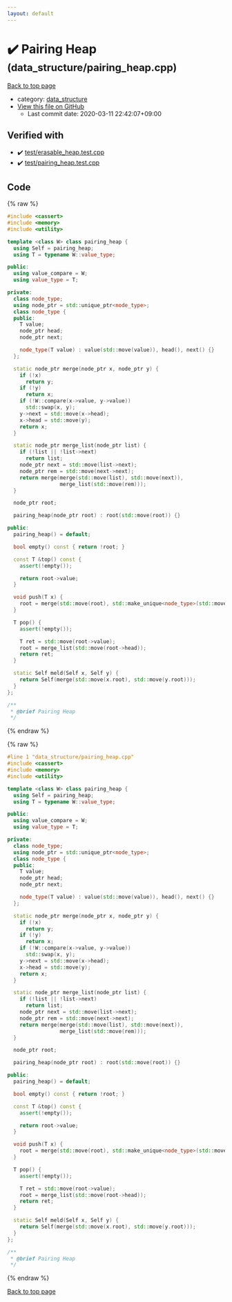 ```yaml
---
layout: default
---
```


<!-- mathjax config similar to math.stackexchange -->
<script type="text/javascript" async
  src="https://cdnjs.cloudflare.com/ajax/libs/mathjax/2.7.5/MathJax.js?config=TeX-MML-AM_CHTML">
</script>
<script type="text/x-mathjax-config">
  MathJax.Hub.Config({
    TeX: { equationNumbers: { autoNumber: "AMS" }},
    tex2jax: {
      inlineMath: [ ['$','$'] ],
      processEscapes: true
    },
    "HTML-CSS": { matchFontHeight: false },
    displayAlign: "left",
    displayIndent: "2em"
  });
</script>

<script type="text/javascript" src="https://cdnjs.cloudflare.com/ajax/libs/jquery/3.4.1/jquery.min.js"></script>
<script src="https://cdn.jsdelivr.net/npm/jquery-balloon-js@1.1.2/jquery.balloon.min.js" integrity="sha256-ZEYs9VrgAeNuPvs15E39OsyOJaIkXEEt10fzxJ20+2I=" crossorigin="anonymous"></script>
<script type="text/javascript" src="../../assets/js/copy-button.js"></script>
<link rel="stylesheet" href="../../assets/css/copy-button.css" />


# :heavy_check_mark: Pairing Heap <small>(data_structure/pairing_heap.cpp)</small>

<a href="../../index.html">Back to top page</a>

* category: <a href="../../index.html#c8f6850ec2ec3fb32f203c1f4e3c2fd2">data_structure</a>
* <a href="{{ site.github.repository_url }}/blob/master/data_structure/pairing_heap.cpp">View this file on GitHub</a>
    - Last commit date: 2020-03-11 22:42:07+09:00




## Verified with

* :heavy_check_mark: <a href="../../verify/test/erasable_heap.test.cpp.html">test/erasable_heap.test.cpp</a>
* :heavy_check_mark: <a href="../../verify/test/pairing_heap.test.cpp.html">test/pairing_heap.test.cpp</a>


## Code

<a id="unbundled"></a>
{% raw %}
```cpp
#include <cassert>
#include <memory>
#include <utility>

template <class W> class pairing_heap {
  using Self = pairing_heap;
  using T = typename W::value_type;

public:
  using value_compare = W;
  using value_type = T;

private:
  class node_type;
  using node_ptr = std::unique_ptr<node_type>;
  class node_type {
  public:
    T value;
    node_ptr head;
    node_ptr next;

    node_type(T value) : value(std::move(value)), head(), next() {}
  };

  static node_ptr merge(node_ptr x, node_ptr y) {
    if (!x)
      return y;
    if (!y)
      return x;
    if (!W::compare(x->value, y->value))
      std::swap(x, y);
    y->next = std::move(x->head);
    x->head = std::move(y);
    return x;
  }

  static node_ptr merge_list(node_ptr list) {
    if (!list || !list->next)
      return list;
    node_ptr next = std::move(list->next);
    node_ptr rem = std::move(next->next);
    return merge(merge(std::move(list), std::move(next)),
                 merge_list(std::move(rem)));
  }

  node_ptr root;

  pairing_heap(node_ptr root) : root(std::move(root)) {}

public:
  pairing_heap() = default;

  bool empty() const { return !root; }

  const T &top() const {
    assert(!empty());

    return root->value;
  }

  void push(T x) {
    root = merge(std::move(root), std::make_unique<node_type>(std::move(x)));
  }

  T pop() {
    assert(!empty());

    T ret = std::move(root->value);
    root = merge_list(std::move(root->head));
    return ret;
  }

  static Self meld(Self x, Self y) {
    return Self(merge(std::move(x.root), std::move(y.root)));
  }
};

/**
 * @brief Pairing Heap
 */

```
{% endraw %}

<a id="bundled"></a>
{% raw %}
```cpp
#line 1 "data_structure/pairing_heap.cpp"
#include <cassert>
#include <memory>
#include <utility>

template <class W> class pairing_heap {
  using Self = pairing_heap;
  using T = typename W::value_type;

public:
  using value_compare = W;
  using value_type = T;

private:
  class node_type;
  using node_ptr = std::unique_ptr<node_type>;
  class node_type {
  public:
    T value;
    node_ptr head;
    node_ptr next;

    node_type(T value) : value(std::move(value)), head(), next() {}
  };

  static node_ptr merge(node_ptr x, node_ptr y) {
    if (!x)
      return y;
    if (!y)
      return x;
    if (!W::compare(x->value, y->value))
      std::swap(x, y);
    y->next = std::move(x->head);
    x->head = std::move(y);
    return x;
  }

  static node_ptr merge_list(node_ptr list) {
    if (!list || !list->next)
      return list;
    node_ptr next = std::move(list->next);
    node_ptr rem = std::move(next->next);
    return merge(merge(std::move(list), std::move(next)),
                 merge_list(std::move(rem)));
  }

  node_ptr root;

  pairing_heap(node_ptr root) : root(std::move(root)) {}

public:
  pairing_heap() = default;

  bool empty() const { return !root; }

  const T &top() const {
    assert(!empty());

    return root->value;
  }

  void push(T x) {
    root = merge(std::move(root), std::make_unique<node_type>(std::move(x)));
  }

  T pop() {
    assert(!empty());

    T ret = std::move(root->value);
    root = merge_list(std::move(root->head));
    return ret;
  }

  static Self meld(Self x, Self y) {
    return Self(merge(std::move(x.root), std::move(y.root)));
  }
};

/**
 * @brief Pairing Heap
 */

```
{% endraw %}

<a href="../../index.html">Back to top page</a>

